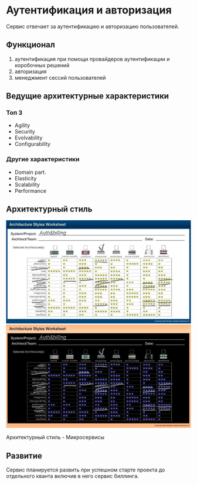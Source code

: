 # Аутентификация и авторизация

Сервис отвечает за аутентификацию и авторизацию пользователей.

## Функционал

1. аутентификация при помощи провайдеров аутентификации и коробочных решений
2. авторизация
3. менеджмент сессий пользователей

## Ведущие архитектурные характеристики

### Топ 3
- Agility
- Security
- Evolvability
- Configurability
### Другие характеристики
- Domain part.
- Elasticity
- Scalability
- Performance
## Архитектурный стиль
![Таблица выбора архитектурного стиля](https://github.com/whoisacat/arch-club/blob/cash-flow/CashFlow/pics/auth-style.jpeg?raw=true&sanitize=true#gh-light-mode-only)
![Таблица выбора архитектурного стиля](https://github.com/whoisacat/arch-club/blob/cash-flow/CashFlow/pics/auth-style-dark.jpeg?raw=true&sanitize=true#gh-dark-mode-only)

Архитектурный стиль - Микросервисы

## Развитие
Сервис планируется развить при успешном старте проекта до отдельного кванта включив в него сервис биллинга.